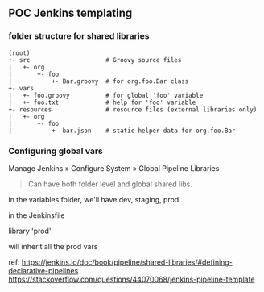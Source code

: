 ## POC Jenkins templating

### folder structure for shared libraries

```
(root)
+- src                     # Groovy source files
|   +- org
|       +- foo
|           +- Bar.groovy  # for org.foo.Bar class
+- vars
|   +- foo.groovy          # for global 'foo' variable
|   +- foo.txt             # help for 'foo' variable
+- resources               # resource files (external libraries only)
|   +- org
|       +- foo
|           +- bar.json    # static helper data for org.foo.Bar
```

### Configuring global vars
Manage Jenkins » Configure System » Global Pipeline Libraries

> Can have both folder level and global shared libs.

in the variables folder, we'll have dev, staging, prod

in the Jenkinsfile

library 'prod'

will inherit all the prod vars


ref: 
https://jenkins.io/doc/book/pipeline/shared-libraries/#defining-declarative-pipelines
https://stackoverflow.com/questions/44070068/jenkins-pipeline-template
